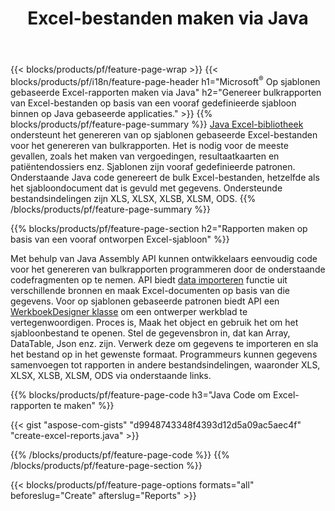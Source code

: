 ﻿---
title: Excel-bestanden maken via Java
url: /nl/java/assembly/
description: Genereer Microsoft Excel-spreadsheets van een sjabloonblad met behulp van Java spreadsheetbibliotheek
---
{{< blocks/products/pf/feature-page-wrap >}}
{{< blocks/products/pf/i18n/feature-page-header h1="Microsoft<sup>&reg;</sup> Op sjablonen gebaseerde Excel-rapporten maken via Java" h2="Genereer bulkrapporten van Excel-bestanden op basis van een vooraf gedefinieerde sjabloon binnen op Java gebaseerde applicaties." >}}
{{% blocks/products/pf/feature-page-summary %}}
[Java Excel-bibliotheek](/cells/java/) ondersteunt het genereren van op sjablonen gebaseerde Excel-bestanden voor het genereren van bulkrapporten. Het is nodig voor de meeste gevallen, zoals het maken van vergoedingen, resultaatkaarten en patiëntendossiers enz. Sjablonen zijn vooraf gedefinieerde patronen. Onderstaande Java code genereert de bulk Excel-bestanden, hetzelfde als het sjabloondocument dat is gevuld met gegevens. Ondersteunde bestandsindelingen zijn XLS, XLSX, XLSB, XLSM, ODS.
{{% /blocks/products/pf/feature-page-summary %}}

{{% blocks/products/pf/feature-page-section h2="Rapporten maken op basis van een vooraf ontworpen Excel-sjabloon" %}}

Met behulp van Java Assembly API kunnen ontwikkelaars eenvoudig code voor het genereren van bulkrapporten programmeren door de onderstaande codefragmenten op te nemen. API biedt [data importeren](https://docs.aspose.com/cells/java/import-and-export-data/) functie uit verschillende bronnen en maak Excel-documenten op basis van die gegevens. Voor op sjablonen gebaseerde patronen biedt API een [WerkboekDesigner klasse](https://reference.aspose.com/cells/java/com.aspose.cells/WorkbookDesigner) om een ontwerper werkblad te vertegenwoordigen. Proces is, Maak het object en gebruik het om het sjabloonbestand te openen. Stel de gegevensbron in, dat kan Array, DataTable, Json enz. zijn. Verwerk deze om gegevens te importeren en sla het bestand op in het gewenste formaat. Programmeurs kunnen gegevens samenvoegen tot rapporten in andere bestandsindelingen, waaronder XLS, XLSX, XLSB, XLSM, ODS via onderstaande links.



{{% blocks/products/pf/feature-page-code h3="Java Code om Excel-rapporten te maken" %}}

{{< gist "aspose-com-gists" "d9948743348f4393d12d5a09ac5aec4f" "create-excel-reports.java" >}}

{{% /blocks/products/pf/feature-page-code %}}
{{% /blocks/products/pf/feature-page-section %}}

{{< blocks/products/pf/feature-page-options formats="all" beforeslug="Create" afterslug="Reports" >}}